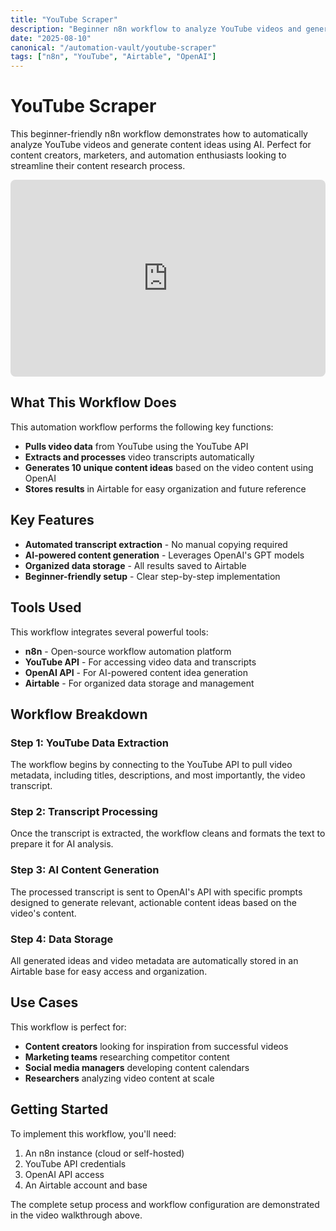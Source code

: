 ```yaml
---
title: "YouTube Scraper"
description: "Beginner n8n workflow to analyze YouTube videos and generate content ideas using AI."
date: "2025-08-10"
canonical: "/automation-vault/youtube-scraper"
tags: ["n8n", "YouTube", "Airtable", "OpenAI"]
---
```


# YouTube Scraper

This beginner-friendly n8n workflow demonstrates how to automatically analyze YouTube videos and generate content ideas using AI. Perfect for content creators, marketers, and automation enthusiasts looking to streamline their content research process.

<iframe src="https://www.youtube.com/embed/YKyQnPxzOO4" title="YouTube Scraper Workflow Walkthrough" loading="lazy" allowfullscreen style="width: 100%; height: 315px; border: none; border-radius: 8px;"></iframe>

## What This Workflow Does

This automation workflow performs the following key functions:

- **Pulls video data** from YouTube using the YouTube API
- **Extracts and processes** video transcripts automatically
- **Generates 10 unique content ideas** based on the video content using OpenAI
- **Stores results** in Airtable for easy organization and future reference

## Key Features

- **Automated transcript extraction** - No manual copying required
- **AI-powered content generation** - Leverages OpenAI's GPT models
- **Organized data storage** - All results saved to Airtable
- **Beginner-friendly setup** - Clear step-by-step implementation

## Tools Used

This workflow integrates several powerful tools:

- **n8n** - Open-source workflow automation platform
- **YouTube API** - For accessing video data and transcripts
- **OpenAI API** - For AI-powered content idea generation
- **Airtable** - For organized data storage and management

## Workflow Breakdown

### Step 1: YouTube Data Extraction
The workflow begins by connecting to the YouTube API to pull video metadata, including titles, descriptions, and most importantly, the video transcript.

### Step 2: Transcript Processing
Once the transcript is extracted, the workflow cleans and formats the text to prepare it for AI analysis.

### Step 3: AI Content Generation
The processed transcript is sent to OpenAI's API with specific prompts designed to generate relevant, actionable content ideas based on the video's content.

### Step 4: Data Storage
All generated ideas and video metadata are automatically stored in an Airtable base for easy access and organization.

## Use Cases

This workflow is perfect for:

- **Content creators** looking for inspiration from successful videos
- **Marketing teams** researching competitor content
- **Social media managers** developing content calendars
- **Researchers** analyzing video content at scale

## Getting Started

To implement this workflow, you'll need:

1. An n8n instance (cloud or self-hosted)
2. YouTube API credentials
3. OpenAI API access
4. An Airtable account and base

The complete setup process and workflow configuration are demonstrated in the video walkthrough above.